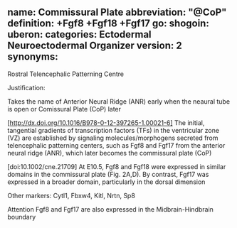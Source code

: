 name: Commissural Plate
abbreviation: "@CoP"
definition: +Fgf8 +Fgf18 +Fgf17
go:
shogoin: 
uberon: 
categories: Ectodermal Neuroectodermal Organizer
version: 2
synonyms:
---

Rostral Telencephalic Patterning Centre

Justification:

Takes the name of Anterior Neural Ridge (ANR) early when the neaural tube is open or Comissural Plate (CoP) later

[http://dx.doi.org/10.1016/B978-0-12-397265-1.00021-6] The initial, tangential gradients of transcription factors (TFs) in the ventricular zone (VZ) are established by signaling molecules/morphogens secreted from telencephalic patterning centers, such as Fgf8 and Fgf17 from the anterior neural ridge (ANR), which later becomes the commissural plate (CoP)

[doi:10.1002/cne.21709] At E10.5, Fgf8 and Fgf18 were expressed in similar domains in the commissural plate (Fig. 2A,D). By contrast, Fgf17 was expressed in a broader domain, particularly in the dorsal dimension

Other markers:
Cytl1, Fbxw4, Kitl, Nrtn, Sp8

Attention Fgf8 and Fgf17 are also expressed in the Midbrain-Hindbrain boundary
